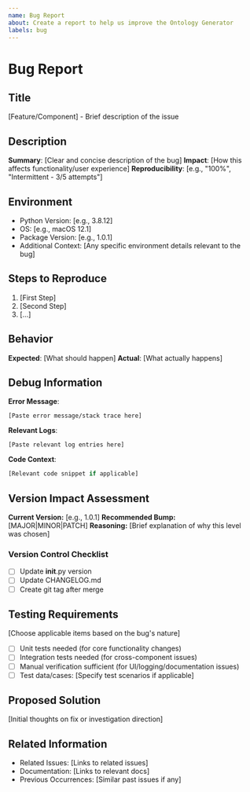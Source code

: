 ```yaml
---
name: Bug Report
about: Create a report to help us improve the Ontology Generator
labels: bug
---
```


# Bug Report

## Title
[Feature/Component] - Brief description of the issue

## Description
**Summary**: [Clear and concise description of the bug]
**Impact**: [How this affects functionality/user experience]
**Reproducibility**: [e.g., "100%", "Intermittent - 3/5 attempts"]

## Environment
- Python Version: [e.g., 3.8.12]
- OS: [e.g., macOS 12.1]
- Package Version: [e.g., 1.0.1]
- Additional Context: [Any specific environment details relevant to the bug]

## Steps to Reproduce
1. [First Step]
2. [Second Step]
3. [...]

## Behavior
**Expected**: [What should happen]
**Actual**: [What actually happens]

## Debug Information
**Error Message**: 
```
[Paste error message/stack trace here]
```

**Relevant Logs**: 
```
[Paste relevant log entries here]
```

**Code Context**: 
```python
[Relevant code snippet if applicable]
```

## Version Impact Assessment
**Current Version:** [e.g., 1.0.1]
**Recommended Bump:** [MAJOR|MINOR|PATCH]
**Reasoning:** [Brief explanation of why this level was chosen]

### Version Control Checklist
- [ ] Update __init__.py version
- [ ] Update CHANGELOG.md
- [ ] Create git tag after merge

## Testing Requirements
[Choose applicable items based on the bug's nature]
- [ ] Unit tests needed (for core functionality changes)
- [ ] Integration tests needed (for cross-component issues)
- [ ] Manual verification sufficient (for UI/logging/documentation issues)
- [ ] Test data/cases: [Specify test scenarios if applicable]

## Proposed Solution
[Initial thoughts on fix or investigation direction]

## Related Information
- Related Issues: [Links to related issues]
- Documentation: [Links to relevant docs]
- Previous Occurrences: [Similar past issues if any] 